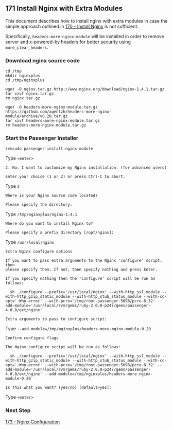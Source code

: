 ## 171 Install Nginx with Extra Modules

This document describes how to install nginx with extra modules in case the simple approach outlined in [170 - Install Nginx](https://github.com/sleepepi/sleepepi/tree/master/virtual-machines/170-install-nginx.md) is not sufficient.

Specifically, `headers-more-nginx-module` will be installed in order to remove server and x-powered-by headers for better security using `more_clear_headers`.

### Download nginx source code

```
cd /tmp
mkdir nginxplus
cd /tmp/nginxplus

wget -O nginx.tar.gz http://www.nginx.org/download/nginx-1.4.1.tar.gz
tar xzvf nginx.tar.gz
rm nginx.tar.gz

wget -O headers-more-nginx-module.tar.gz https://github.com/agentzh/headers-more-nginx-module/archive/v0.20.tar.gz
tar xzvf headers-more-nginx-module.tar.gz
rm headers-more-nginx-module.tar.gz
```

### Start the Passenger Installer

```
rvmsudo passenger-install-nginx-module
```

Type `<enter>`

```console
2. No: I want to customize my Nginx installation. (for advanced users)

Enter your choice (1 or 2) or press Ctrl-C to abort:
```

Type `2`

```console
Where is your Nginx source code located?

Please specify the directory:
```

Type `/tmp/nginxplus/nginx-1.4.1`

```console
Where do you want to install Nginx to?

Please specify a prefix directory [/opt/nginx]:
```

Type `/usr/local/nginx`

```console
Extra Nginx configure options

If you want to pass extra arguments to the Nginx 'configure' script, then
please specify them. If not, then specify nothing and press Enter.

If you specify nothing then the 'configure' script will be run as follows:

  sh ./configure --prefix='/usr/local/nginx' --with-http_ssl_module --with-http_gzip_static_module --with-http_stub_status_module --with-cc-opt='-Wno-error' --with-pcre='/tmp/root-passenger-5898/pcre-8.32' --add-module='/usr/local/rvm/gems/ruby-2.0.0-p247/gems/passenger-4.0.8/ext/nginx'

Extra arguments to pass to configure script:
```

Type `--add-module=/tmp/nginxplus/headers-more-nginx-module-0.20`

```console
Confirm configure flags

The Nginx configure script will be run as follows:

  sh ./configure --prefix='/usr/local/nginx' --with-http_ssl_module --with-http_gzip_static_module --with-http_stub_status_module --with-cc-opt='-Wno-error' --with-pcre='/tmp/root-passenger-5898/pcre-8.32' --add-module='/usr/local/rvm/gems/ruby-2.0.0-p247/gems/passenger-4.0.8/ext/nginx' --add-module=/tmp/nginxplus/headers-more-nginx-module-0.20

Is this what you want? (yes/no) [default=yes]:
```

Type `<enter>`


### Next Step

[173 - Nginx Configuration](https://github.com/sleepepi/sleepepi/blob/master/virtual-machines/173-nginx-configuration.md)
